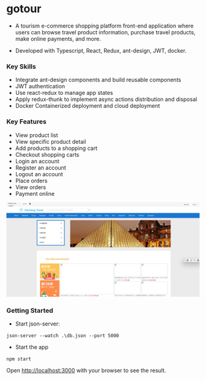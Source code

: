 # gotour

- A tourism e-commerce shopping platform front-end application where users can browse travel product information, purchase travel products, make online payments, and more.

- Developed with Typescript, React, Redux, ant-design, JWT, docker.

### Key Skills
- Integrate ant-design components and build reusable components
- JWT authentication
- Use react-redux to manage app states
- Apply redux-thunk to implement async actions distribution and disposal
- Docker Containerized deployment and cloud deployment 

### Key Features

- View product list
- View specific product detail
- Add products to a shopping cart
- Checkout shopping carts
- Login an account
- Register an account
- Logout an account
- Place orders
- View orders
- Payment online

![screenshot](public/screenshot.jpg)


### Getting Started

- Start json-server:
```shell
json-server --watch .\db.json --port 5000
```

- Start the app
```shell
npm start
```

Open [http://localhost:3000](http://localhost:3000) with your browser to see the result.
